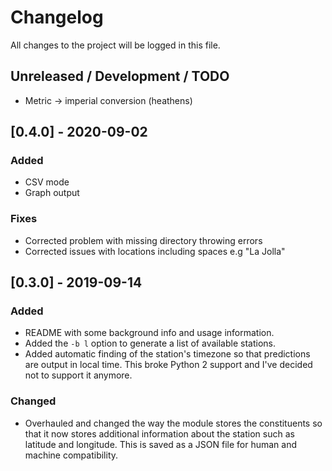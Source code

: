 # Changelog
All changes to the project will be logged in this file.

## Unreleased / Development / TODO
* Metric -> imperial conversion (heathens)

## [0.4.0] - 2020-09-02
### Added
* CSV mode
* Graph output
### Fixes
* Corrected problem with missing directory throwing errors
* Corrected issues with locations including spaces e.g "La Jolla"

## [0.3.0] - 2019-09-14
### Added
* README with some background info and usage information.
* Added the `-b l` option to generate a list of available stations.
* Added automatic finding of the station's timezone so that predictions are output in local time. This broke Python 2 support and I've decided not to support it anymore.
### Changed
* Overhauled and changed the way the module stores the constituents so that it now stores additional information about the station such as latitude and longitude. This is saved as a JSON file for human and machine compatibility.
